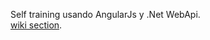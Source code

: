 Self training usando AngularJs y .Net WebApi. <br/>
[wiki section](https://github.com/makingsensetraining/angular-webapi/wiki).
